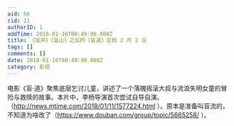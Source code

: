 ```yaml
---
aid: 56
cid: 11
authorID: 1
addTime: 2018-01-16T00:49:00.000Z
title: 《盲井》《盲山》之后的《盲道》定档 2 月 2 日
tags: []
comments: []
date: 2018-01-16T00:49:00.000Z
category: 影视
---
```


电影《盲·道》聚焦底层乞讨儿童，讲述了一个落魄摇滚大叔与流浪失明女童的冒险与救赎的故事。本片中，李杨导演首次尝试自导自演。（http://news.mtime.com/2018/01/11/1577224.html ）。原本是准备叫盲流的，不知道为啥改了（https://www.douban.com/group/topic/5665258/ ）。
